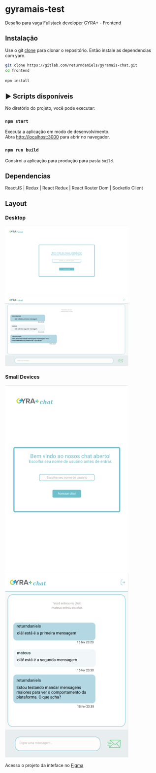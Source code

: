 # gyramais-test
Desafio para vaga Fullstack developer GYRA+ - Frontend

## Instalação
Use o git [clone](https://git-scm.com/docs/git-clone) para clonar o repositório. Então instale as dependencias com yarn.
```bash
git clone https://gitlab.com/returndaniels/gyramais-chat.git
cd frontend

npm install
```

## :arrow_forward: Scripts disponíveis

No diretório do projeto, você pode executar:

### `npm start`

Executa a aplicação em modo de desenvolvimento.<br />
Abra [http://localhost:3000](http://localhost:3000) para abrir no navegador.

### `npm run build`
Constroi a aplicação para produção para pasta `build`.<br />

## Dependencias
ReactJS | Redux | React Redux | React Router Dom | SocketIo Client

## Layout
### Desktop
<img src="./.gitlab/assets/large-login.png" width=400 >

<img src="./.gitlab/assets/large-chat.png" width=400 >

### Small Devices
<img src="./.gitlab/assets/small-login.png" width=400 >

<img src="./.gitlab/assets/small-chat.png" width=400 >

Acesso o projeto da inteface no [Figma](https://www.figma.com/file/hPsEUpJv9HNQtxG9taQxvq/Untitled?node-id=0%3A1)
